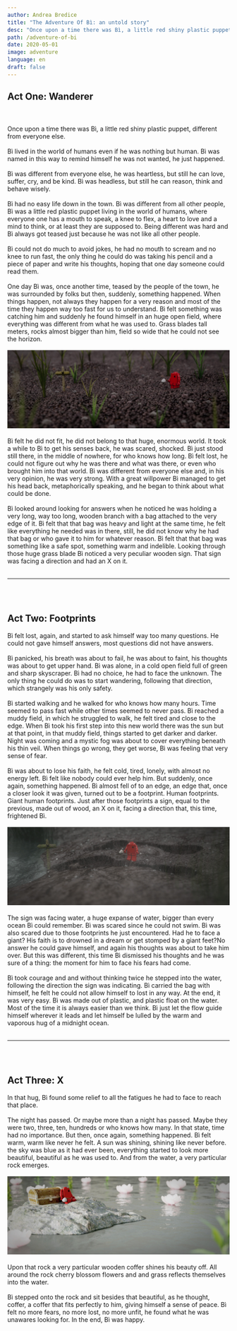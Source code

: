 ```yaml
---
author: Andrea Bredice
title: "The Adventure Of Bì: an untold story"
desc: "Once upon a time there was Bì, a little red shiny plastic puppet, different from everyone else. Bì lived in the world of humans even if he was nothing but human. Bì was named in this way to remind himself he was not wanted, he just happened."
path: /adventure-of-bi
date: 2020-05-01
image: adventure
language: en
draft: false
---
```


## **Act One: Wanderer**
<br/>
<br/>
Once upon a time there was Bì, a little red shiny plastic puppet, different from everyone else.
<br/>
<br/>
Bì lived in the world of humans even if he was nothing but human. Bì was named in this way to remind himself he was not wanted, he just happened.
<br/>
<br/>
Bì was different from everyone else, he was heartless, but still he can love, suffer, cry, and be kind. Bì was headless, but still he can reason, think and behave wisely.
<br/>
<br/>
Bì had no easy life down in the town. Bì was different from all other people, Bì was a little red plastic puppet living in the world of humans, where everyone one has a mouth to speak, a knee to flex, a heart to love and a mind to think, or at least they are supposed to. Being different was hard and Bì always got teased just because he was not like all other people.
<br/>
<br/>
Bì could not do much to avoid jokes, he had no mouth to scream and no knee to run fast, the only thing he could do was taking his pencil and a piece of paper and write his thoughts, hoping that one day someone could read them.
<br/>
<br/>
One day Bì was, once another time, teased by the people of the town, he was surrounded by folks but then, suddenly, something happened. When things happen, not always they happen for a very reason and most of the time they happen way too fast for us to understand. Bì felt something was catching him and suddenly he found himself in an huge open field, where everything was different from what he was used to. Grass blades tall meters, rocks almost bigger than him, field so wide that he could not see the horizon.
<br/>
<br/>
<img src='../../images/adventure_act_one.jpg' />
<br/>
<br/>
Bì felt he did not fit, he did not belong to that huge, enormous world. It took a while to Bì to get his senses back, he was scared, shocked. Bì just stood still there, in the middle of nowhere, for who knows how long. Bì felt lost, he could not figure out why he was there and what was there, or even who brought him into that world. Bì was different from everyone else and, in his very opinion, he was very strong. With a great willpower Bì managed to get his head back, metaphorically speaking, and he began to think about what could be done.
<br/>
<br/>
Bì looked around looking for answers when he noticed he was holding a very long, way too long, wooden branch with a bag attached to the very edge of it. Bì felt that that bag was heavy and light at the same time, he felt like everything he needed was in there, still, he did not know why he had that bag or who gave it to him for whatever reason. Bì felt that that bag was something like a safe spot, something warm and indelible. Looking through those huge grass blade Bì noticed a very peculiar wooden sign. That sign was facing a direction and had an X on it.
<br/>
<br/>
<hr/>
<br/>
<br/>

## **Act Two: Footprints**

Bì felt lost, again, and started to ask himself way too many questions. He could not gave himself answers, most questions did not have answers.
<br/>
<br/>
Bì panicked, his breath was about to fail, he was about to faint, his thoughts was about to get upper hand. Bì was alone, in a cold open field full of green and sharp skyscraper. Bì had no choice, he had to face the unknown. The only thing he could do was to start wandering, following that direction, which strangely was his only safety.
<br/>
<br/>
Bì started walking and he walked for who knows how many hours. Time seemed to pass fast while other times seemed to never pass. Bì reached a muddy field, in which he struggled to walk, he felt tired and close to the edge. When Bì took his first step into this new world there was the sun but at that point, in that muddy field, things started to get darker and darker. Night was coming and a mystic fog was about to cover everything beneath his thin veil. When things go wrong, they get worse, Bì was feeling that very sense of fear.
<br/>
<br/>
Bì was about to lose his faith, he felt cold, tired, lonely, with almost no energy left. Bì felt like nobody could ever help him. But suddenly, once again, something happened. Bì almost fell of to an edge, an edge that, once a closer look it was given, turned out to be a footprint. Human footprints. Giant human footprints. Just after those footprints a sign, equal to the previous, made out of wood, an X on it, facing a direction that, this time, frightened Bì.
<br/>
<br/>
<img src='../../images/adventure_act_two.jpg' />
<br/>
<br/>
The sign was facing water, a huge expanse of water, bigger than every ocean Bì could remember. Bì was scared since he could not swim. Bì was also scared due to those footprints he just encountered. Had he to face a giant? His faith is to drowned in a dream or get stomped by a giant feet?No answer he could gave himself, and again his thoughts was about to take him over. But this was different, this time Bì dismissed his thoughts and he was sure of a thing: the moment for him to face his fears had come.
<br/>
<br/>
Bì took courage and and without thinking twice he stepped into the water, following the direction the sign was indicating. Bì carried the bag with himself, he felt he could not allow himself to lost in any way. At the end, it was very easy. Bì was made out of plastic, and plastic float on the water. Most of the time it is always easier than we think. Bì just let the flow guide himself wherever it leads and let himself be lulled by the warm and vaporous hug of a midnight ocean.
<br/>
<br/>
<hr/>
<br/>
<br/>

## **Act Three: X**

In that hug, Bì found some relief to all the fatigues he had to face to reach that place.
<br/>
<br/>
The night has passed. Or maybe more than a night has passed. Maybe they were two, three, ten, hundreds or who knows how many. In that state, time had no importance. But then, once again, something happened. Bì felt warm, warm like never he felt. A sun was shining, shining like never before. the sky was blue as it had ever been, everything started to look more beautiful, beautiful as he was used to. And from the water, a very particular rock emerges.
<br/>
<br/>
<img src='../../images/adventure_act_three.jpg' />
<br/>
<br/>
Upon that rock a very particular wooden coffer shines his beauty off. All around the rock cherry blossom flowers and and grass reflects themselves into the water.
<br/>
<br/>
Bì stepped onto the rock and sit besides that beautiful, as he thought, coffer, a coffer that fits perfectly to him, giving himself a sense of peace. Bì felt no more fears, no more lost, no more unfit, he found what he was unawares looking for. In the end, Bì was happy.
